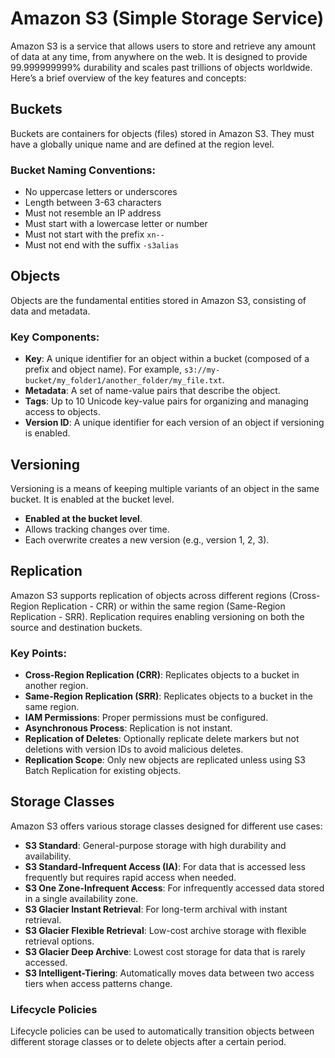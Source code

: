 # Amazon S3 (Simple Storage Service)

Amazon S3 is a service that allows users to store and retrieve any amount of data at any time, from anywhere on the web. It is designed to provide 99.999999999% durability and scales past trillions of objects worldwide. Here’s a brief overview of the key features and concepts:

## Buckets

Buckets are containers for objects (files) stored in Amazon S3. They must have a globally unique name and are defined at the region level.

### Bucket Naming Conventions:
- No uppercase letters or underscores
- Length between 3-63 characters
- Must not resemble an IP address
- Must start with a lowercase letter or number
- Must not start with the prefix `xn--`
- Must not end with the suffix `-s3alias`

## Objects

Objects are the fundamental entities stored in Amazon S3, consisting of data and metadata.

### Key Components:
- **Key**: A unique identifier for an object within a bucket (composed of a prefix and object name). For example, `s3://my-bucket/my_folder1/another_folder/my_file.txt`.
- **Metadata**: A set of name-value pairs that describe the object.
- **Tags**: Up to 10 Unicode key-value pairs for organizing and managing access to objects.
- **Version ID**: A unique identifier for each version of an object if versioning is enabled.

## Versioning

Versioning is a means of keeping multiple variants of an object in the same bucket. It is enabled at the bucket level.

- **Enabled at the bucket level**.
- Allows tracking changes over time.
- Each overwrite creates a new version (e.g., version 1, 2, 3).

## Replication

Amazon S3 supports replication of objects across different regions (Cross-Region Replication - CRR) or within the same region (Same-Region Replication - SRR). Replication requires enabling versioning on both the source and destination buckets.

### Key Points:
- **Cross-Region Replication (CRR)**: Replicates objects to a bucket in another region.
- **Same-Region Replication (SRR)**: Replicates objects to a bucket in the same region.
- **IAM Permissions**: Proper permissions must be configured.
- **Asynchronous Process**: Replication is not instant.
- **Replication of Deletes**: Optionally replicate delete markers but not deletions with version IDs to avoid malicious deletes.
- **Replication Scope**: Only new objects are replicated unless using S3 Batch Replication for existing objects.

## Storage Classes

Amazon S3 offers various storage classes designed for different use cases:

- **S3 Standard**: General-purpose storage with high durability and availability.
- **S3 Standard-Infrequent Access (IA)**: For data that is accessed less frequently but requires rapid access when needed.
- **S3 One Zone-Infrequent Access**: For infrequently accessed data stored in a single availability zone.
- **S3 Glacier Instant Retrieval**: For long-term archival with instant retrieval.
- **S3 Glacier Flexible Retrieval**: Low-cost archive storage with flexible retrieval options.
- **S3 Glacier Deep Archive**: Lowest cost storage for data that is rarely accessed.
- **S3 Intelligent-Tiering**: Automatically moves data between two access tiers when access patterns change.

### Lifecycle Policies

Lifecycle policies can be used to automatically transition objects between different storage classes or to delete objects after a certain period.
